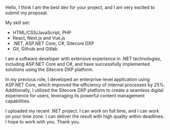 Hello, I think I am the best dev for your project, and I am very excited to submit my proposal.

My skill set:
- HTML/CSS/JavaScript, PHP
- React, Next.js and Vue.js
- .NET, ASP.NET Core, C#, Sitecore DXP
- Git, Github and Gitlab

I am a software developer with extensive experience in .NET technologies, including ASP.NET Core and C#, and have successfully implemented solutions using the Sitecore DXP platform.

In my previous role, I developed an enterprise-level application using ASP.NET Core, which improved the efficiency of internal processes by 25%. Additionally, I utilized the Sitecore DXP platform to create a seamless digital experience for users, leveraging its powerful content management capabilities.

I uploaded my recent .NET project.
I can work on full time, and I can work on your time zone. I can deliver the result with high quality within deadlines. I hope to work with you.
Thank you.
